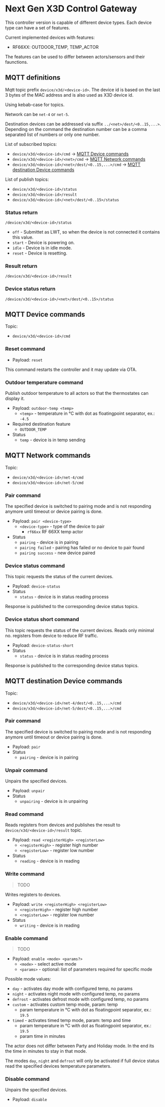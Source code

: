 # Next Gen X3D Control Gateway

This controller version is capable of different device types. Each device type can have a set of features.

Current implemented devices with features:
* RF66XX: OUTDOOR_TEMP, TEMP_ACTOR

The features can be used to differ between actors/sensors and their faunctions.

## MQTT definitions

Mqtt topic prefix `device/x3d/<device-id>`. The device id is based on the last 3 bytes of the MAC address and is also used as X3D device id.

Using kebab-case for topics.

Network can be `net-4` or `net-5`.

Destination devices can be addressed via suffix `../<net>/dest/<0..15,...>`. Depending on the command the destination number can be a comma separated list of numbers or only one number.

List of subscribed topics:

* `device/x3d/<device-id>/cmd` -> [MQTT Device commands](#mqtt-device-commands)
* `device/x3d/<device-id>/<net>/cmd` -> [MQTT Network commands](#mqtt-network-commands)
* `device/x3d/<device-id>/<net>/dest/<0..15,...>/cmd` -> [MQTT destination Device commands](#mqtt-destination-device-commands)

List of publish topics:
* `device/x3d/<device-id>/status`
* `device/x3d/<device-id>/result`
* `device/x3d/<device-id>/<net>/dest/<0..15>/status`

### Status return

`/device/x3d/<device-id>/status`

* `off` - Submittet as LWT, so when the device is not connected it contains this value.
* `start` - Device is powering on.
* `idle` - Device is in idle mode.
* `reset` - Device is resetting.

### Result return

`/device/x3d/<device-id>/result`

### Device status return

`/device/x3d/<device-id>/<net>/dest/<0..15>/status`

## MQTT Device commands

Topic:
* `device/x3d/<device-id>/cmd`

### Reset command

* Payload: `reset`

This command restarts the controller and it may update via OTA.

### Outdoor temperature command

Publish outdoor temperature to all actors so that the thermostates can display it.

* Payload: `outdoor-temp <temp>`
  * `<temp>` - temperature in °C with dot as floatingpoint separator, ex.: `-4.5`
* Required destination feature
  * `OUTDOOR_TEMP`
* Status
  * `temp` - device is in temp sending

## MQTT Network commands

Topic:
* `device/x3d/<device-id>/net-4/cmd`
* `device/x3d/<device-id>/net-5/cmd`

### Pair command

The specified device is switched to pairing mode and is not responding anymore until timeout or device pairing is done.

* Payload: `pair <device-type>`
  * `<device-type>` - type of the device to pair
    * `rf66xx` RF 66XX temp actor
* Status
  * `pairing` - device is in pairing
  * `pairing failed` - pairing has failed or no device to pair found
  * `pairing success` - new device paired

### Device status command

This topic requests the status of the current devices.

* Payload: `device-status`
* Status
  * `status` - device is in status reading process

Response is published to the corresponding device status topics.

### Device status short command

This topic requests the status of the current devices. Reads only minimal no. registers from device to reduce RF traffic.

* Payload: `device-status-short`
* Status
  * `status` - device is in status reading process

Response is published to the corresponding device status topics.

## MQTT destination Device commands

Topic:
* `device/x3d/<device-id>/net-4/dest/<0..15,...>/cmd`
* `device/x3d/<device-id>/net-5/dest/<0..15,...>/cmd`

### Pair command

The specified device is switched to pairing mode and is not responding anymore until timeout or device pairing is done.

* Payload: `pair`
* Status
  * `pairing` - device is in pairing

### Unpair command

Unpairs the specified devices.

* Payload: `unpair`
* Status
  * `unpairing` - device is in unpairing

### Read command

Reads registers from devices and publishes the result to `device/x3d/<device-id>/result` topic.

* Payload: `read <registerHigh> <registerLow>`
  * `<registerHigh>` - register high number
  * `<registerLow>` - register low number
* Status
  * `reading` - device is in reading

### Write command

> TODO

Writes registers to devices.

* Payload: `write <registerHigh> <registerLow>   `
  * `<registerHigh>` - register high number
  * `<registerLow>` - register low number
* Status
  * `writing` - device is in reading

### Enable command

> TODO

* Payload: `enable <mode> <params?>`
  * `<mode>` - select active mode
  * `<params>` - optional: list of parameters required for specific mode

Possible mode values:

* `day` - activates day mode with configured temp, no params
* `night` - activates night mode with configured temp, no params
* `defrost` - activates defrost mode with configured temp, no params
* `custom` - activates custom temp mode, param: temp
  * param temperature in °C with dot as floatingpoint separator, ex.: `19.5`
* `timed` - activates timed temp mode, param: temp and time
  * param temperature in °C with dot as floatingpoint separator, ex.: `19.5`
  * param time in minutes

The actor does not differ between Party and Holiday mode. In the end its the time in minutes to stay in that mode.

The modes `day`, `night` and `defrost` will only be activated if full device status read the specified devices temperature parameters.

### Disable command

Unpairs the specified devices.

* Payload: `disable`